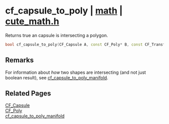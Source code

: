 # cf_capsule_to_poly | [math](https://github.com/RandyGaul/cute_framework/blob/master/docs/math_readme.md) | [cute_math.h](https://github.com/RandyGaul/cute_framework/blob/master/include/cute_math.h)

Returns true an capsule is intersecting a polygon.

```cpp
bool cf_capsule_to_poly(CF_Capsule A, const CF_Poly* B, const CF_Transform* bx);
```

## Remarks

For information about _how_ two shapes are intersecting (and not just boolean result), see [cf_capsule_to_poly_manifold](https://github.com/RandyGaul/cute_framework/blob/master/docs/math/cf_capsule_to_poly_manifold.md).

## Related Pages

[CF_Capsule](https://github.com/RandyGaul/cute_framework/blob/master/docs/math/cf_capsule.md)  
[CF_Poly](https://github.com/RandyGaul/cute_framework/blob/master/docs/math/cf_poly.md)  
[cf_capsule_to_poly_manifold](https://github.com/RandyGaul/cute_framework/blob/master/docs/math/cf_capsule_to_poly_manifold.md)  
